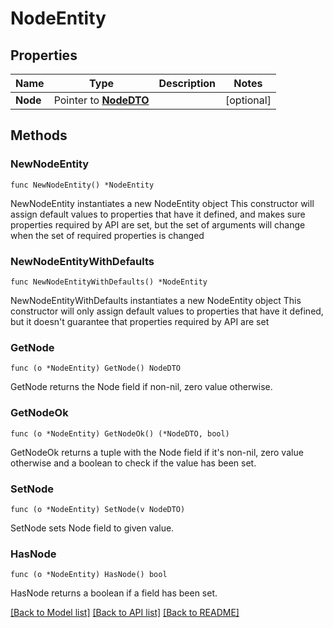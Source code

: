 # NodeEntity

## Properties

Name | Type | Description | Notes
------------ | ------------- | ------------- | -------------
**Node** | Pointer to [**NodeDTO**](NodeDTO.md) |  | [optional] 

## Methods

### NewNodeEntity

`func NewNodeEntity() *NodeEntity`

NewNodeEntity instantiates a new NodeEntity object
This constructor will assign default values to properties that have it defined,
and makes sure properties required by API are set, but the set of arguments
will change when the set of required properties is changed

### NewNodeEntityWithDefaults

`func NewNodeEntityWithDefaults() *NodeEntity`

NewNodeEntityWithDefaults instantiates a new NodeEntity object
This constructor will only assign default values to properties that have it defined,
but it doesn't guarantee that properties required by API are set

### GetNode

`func (o *NodeEntity) GetNode() NodeDTO`

GetNode returns the Node field if non-nil, zero value otherwise.

### GetNodeOk

`func (o *NodeEntity) GetNodeOk() (*NodeDTO, bool)`

GetNodeOk returns a tuple with the Node field if it's non-nil, zero value otherwise
and a boolean to check if the value has been set.

### SetNode

`func (o *NodeEntity) SetNode(v NodeDTO)`

SetNode sets Node field to given value.

### HasNode

`func (o *NodeEntity) HasNode() bool`

HasNode returns a boolean if a field has been set.


[[Back to Model list]](../README.md#documentation-for-models) [[Back to API list]](../README.md#documentation-for-api-endpoints) [[Back to README]](../README.md)


